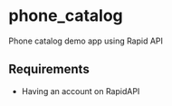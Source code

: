 # phone_catalog

Phone catalog demo app using Rapid API

## Requirements

- Having an account on RapidAPI
